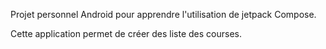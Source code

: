 Projet personnel Android pour apprendre l'utilisation de jetpack Compose.

Cette application permet de créer des liste des courses.
